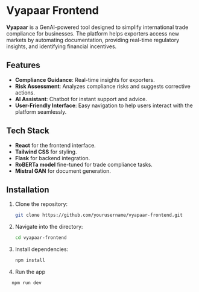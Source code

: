 # Vyapaar Frontend

**Vyapaar** is a GenAI-powered tool designed to simplify international trade compliance for businesses. The platform helps exporters access new markets by automating documentation, providing real-time regulatory insights, and identifying financial incentives.

## Features
- **Compliance Guidance**: Real-time insights for exporters.
- **Risk Assessment**: Analyzes compliance risks and suggests corrective actions.
- **AI Assistant**: Chatbot for instant support and advice.
- **User-Friendly Interface**: Easy navigation to help users interact with the platform seamlessly.

## Tech Stack
- **React** for the frontend interface.
- **Tailwind CSS** for styling.
- **Flask** for backend integration.
- **RoBERTa model** fine-tuned for trade compliance tasks.
- **Mistral GAN** for document generation.

## Installation
1. Clone the repository:
   ```bash
   git clone https://github.com/yourusername/vyapaar-frontend.git
   ```
2. Navigate into the directory:
   ```bash
   cd vyapaar-frontend
   ```
4. Install dependencies:
   ```bash
   npm install
   ```
6. Run the app
 ```bash
   npm run dev
 ```
